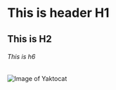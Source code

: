 # This is header H1
## This is H2
###### This is h6
![Image of Yaktocat](https://octodex.github.com/images/yaktocat.png)

